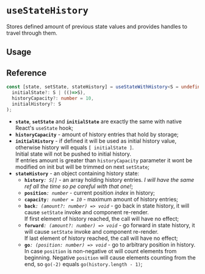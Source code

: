 # `useStateHistory`

Stores defined amount of previous state values and provides handles to travel through them.

## Usage

## Reference

```typescript
const [state, setState, stateHistory] = useStateWithHistory<S = undefined>(
  initialState?: S | (()=>S),
  historyCapacity?: number = 10,
  initialHistory?: S
);
```

- **`state`**, **`setState`** and **`initialState`** are exactly the same with native React's `useState` hook;
- **`historyCapacity`** - amount of history entries that hold by storage;
- **`initialHistory`** - if defined it will be used as initial history value, otherwise history will equals `[ initialState ]`.  
Initial state will not be pushed to initial history.  
If entries amount is greater than `historyCapacity` parameter it wont be modified on init but will be trimmed on next `setState`;
- **`stateHistory`** - an object containing history state:
    - **`history`**_`: S[]`_ - an array holding history entries. _I will have the same ref all the time so pe careful with that one!_;
    - **`position`**_`: number`_ - current position _index_ in history;
    - **`capacity`**_`: number = 10`_ - maximum amount of history entries;
    - **`back`**_`: (amount?: number) => void`_ - go back in state history, it will cause `setState` invoke and component re-render.  
    If first element of history reached, the call will have no effect;
    - **`forward`**_`: (amount?: number) => void`_ - go forward in state history, it will cause `setState` invoke and component re-render.  
    If last element of history reached, the call will have no effect;
    - **`go`**_`: (position: number) => void`_ - go to arbitrary position in history.  
    In case `position` is non-negative ot will count elements from beginning.
    Negative `position` will cause elements counting from the end, so `go(-2)` equals `go(history.length - 1)`;
    
